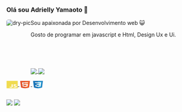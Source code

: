 ### Olá sou Adrielly Yamaoto 👋
 <img align="left" alt="dry-pic" height="150" style="border-radius:05px;"
      src="https://cdn.discordapp.com/attachments/825072196124278804/979070492445134988/download20220503175925.png">

<p> Sou apaixonada por Desenvolvimento web 😺 </p>
<p> Gosto de programar em javascript e Html, Design Ux e Ui.</p> <br>

##

<div style="display: inline_block"><br>
  <a href="https://github.com/AdriellYYamaoto">
  <img height="180em"align="center" src="https://github-readme-stats.vercel.app/api?username=AdriellYYamaoto&show_icons=true&theme=gruvbox&include_all_commits=true&count_private=true"/>
  <img height="180em"align="center"src="https://github-readme-stats.vercel.app/api/top-langs/?username=AdriellYYamaoto&layout=compact&langs_count=7&theme=gruvbox"/>

</div>

 
<div style="display: inline_block"><br>
  <img align="center" alt="dry-Js" height="20" width="30" src="https://raw.githubusercontent.com/devicons/devicon/master/icons/javascript/javascript-plain.svg">
  <img align="center" alt="dry-HTML" height="20" width="30" src="https://raw.githubusercontent.com/devicons/devicon/master/icons/html5/html5-original.svg">
  <img align="center" alt="dry-CSS" height="20" width="30" src="https://raw.githubusercontent.com/devicons/devicon/master/icons/css3/css3-original.svg">
</div>
  
  
  ##
 
<div> 
  
  <a href = "mailto:adriellyfonseca97@gmail.com"><img src="https://img.shields.io/badge/-Gmail-%23333?style=for-the-badge&logo=gmail&logoColor=white" target="_blank"></a>
  <a href="https://www.linkedin.com/in/adrielly-cristine-da-fonseca-yamaoto/" target="_blank"><img src="https://img.shields.io/badge/-LinkedIn-%230077B5?style=for-the-badge&logo=linkedin&logoColor=white" target="_blank"></a> 
  </div>
